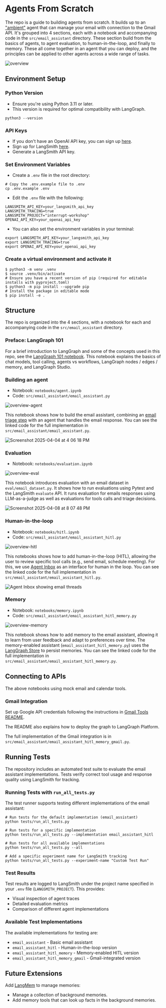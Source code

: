 # Agents From Scratch 

The repo is a guide to building agents from scratch. It builds up to an ["ambient"](https://blog.langchain.dev/introducing-ambient-agents/) agent that can manage your email with connection to the Gmail API. It's grouped into 4 sections, each with a notebook and accompanying code in the `src/email_assistant` directory. These section build from the basics of agents, to agent evaluation, to human-in-the-loop, and finally to memory. These all come together in an agent that you can deploy, and the principles can be applied to other agents across a wide range of tasks. 

![overview](notebooks/img/overview.png)

## Environment Setup 

### Python Version

* Ensure you're using Python 3.11 or later. 
* This version is required for optimal compatibility with LangGraph. 

```shell
python3 --version
```

### API Keys

* If you don't have an OpenAI API key, you can sign up [here](https://openai.com/index/openai-api/).
* Sign up for LangSmith [here](https://smith.langchain.com/).
* Generate a LangSmith API key.

### Set Environment Variables

* Create a `.env` file in the root directory:
```shell
# Copy the .env.example file to .env
cp .env.example .env
```

* Edit the `.env` file with the following:
```shell
LANGSMITH_API_KEY=your_langsmith_api_key
LANGSMITH_TRACING=true
LANGSMITH_PROJECT="interrupt-workshop"
OPENAI_API_KEY=your_openai_api_key
```

* You can also set the environment variables in your terminal:
```shell
export LANGSMITH_API_KEY=your_langsmith_api_key
export LANGSMITH_TRACING=true
export OPENAI_API_KEY=your_openai_api_key
```

### Create a virtual environment and activate it

```shell
$ python3 -m venv .venv
$ source .venv/bin/activate
# Ensure you have a recent version of pip (required for editable installs with pyproject.toml)
$ python3 -m pip install --upgrade pip
# Install the package in editable mode
$ pip install -e .
```

## Structure 

The repo is organized into the 4 sections, with a notebook for each and accompanying code in the `src/email_assistant` directory.

### Preface: LangGraph 101
For a brief introduction to LangGraph and some of the concepts used in this repo, see the [LangGraph 101 notebook](notebooks/langgraph_101.ipynb). This notebook explains the basics of chat models, tool calling, agents vs workflows, LangGraph nodes / edges / memory, and LangGraph Studio.

### Building an agent 
* Notebook: `notebooks/agent.ipynb`
* Code: `src/email_assistant/email_assistant.py`

![overview-agent](notebooks/img/overview_agent.png)

This notebook shows how to build the email assistant, combining an [email triage step](https://langchain-ai.github.io/langgraph/tutorials/workflows/) with an agent that handles the email response. You can see the linked code for the full implementation in `src/email_assistant/email_assistant.py`.

![Screenshot 2025-04-04 at 4 06 18 PM](notebooks/img/studio.png)

### Evaluation 
* Notebook: `notebooks/evaluation.ipynb`

![overview-eval](notebooks/img/overview_eval.png)

This notebook introduces evaluation with an email dataset in `eval/email_dataset.py`. It shows how to run evaluations using Pytest and the LangSmith `evaluate` API. It runs evaluation for emails responses using LLM-as-a-judge as well as evaluations for tools calls and triage decisions.

![Screenshot 2025-04-08 at 8 07 48 PM](notebooks/img/eval.png)

### Human-in-the-loop 
* Notebook: `notebooks/hitl.ipynb`
* Code: `src/email_assistant/email_assistant_hitl.py`

![overview-hitl](notebooks/img/overview_hitl.png)

This notebooks shows how to add human-in-the-loop (HITL), allowing the user to review specific tool calls (e.g., send email, schedule meeting). For this, we use [Agent Inbox](https://github.com/langchain-ai/agent-inbox) as an interface for human in the loop. You can see the linked code for the full implementation in `src/email_assistant/email_assistant_hitl.py`.

![Agent Inbox showing email threads](notebooks/img/agent-inbox.png)

### Memory  
* Notebook: `notebooks/memory.ipynb`
* Code: `src/email_assistant/email_assistant_hitl_memory.py`

![overview-memory](notebooks/img/overview_memory.png)  

This notebook shows how to add memory to the email assistant, allowing it to learn from user feedback and adapt to preferences over time. The memory-enabled assistant (`email_assistant_hitl_memory.py`) uses the [LangGraph Store](https://langchain-ai.github.io/langgraph/concepts/memory/#long-term-memory) to persist memories. You can see the linked code for the full implementation in `src/email_assistant/email_assistant_hitl_memory.py`.

## Connecting to APIs  

The above notebooks using mock email and calendar tools. 

### Gmail Integration 

Set up Google API credentials following the instructions in [Gmail Tools README](src/email_assistant/tools/gmail/README.md).

The README also explains how to deploy the graph to LangGraph Platform.

The full implementation of the Gmail integration is in `src/email_assistant/email_assistant_hitl_memory_gmail.py`.

## Running Tests

The repository includes an automated test suite to evaluate the email assistant implementations. Tests verify correct tool usage and response quality using LangSmith for tracking.

### Running Tests with `run_all_tests.py`

The test runner supports testing different implementations of the email assistant:

```shell
# Run tests for the default implementation (email_assistant)
python tests/run_all_tests.py

# Run tests for a specific implementation
python tests/run_all_tests.py --implementation email_assistant_hitl

# Run tests for all available implementations
python tests/run_all_tests.py --all

# Add a specific experiment name for LangSmith tracking
python tests/run_all_tests.py --experiment-name "Custom Test Run"
```

### Test Results

Test results are logged to LangSmith under the project name specified in your `.env` file (`LANGSMITH_PROJECT`). This provides:
- Visual inspection of agent traces
- Detailed evaluation metrics
- Comparison of different agent implementations

### Available Test Implementations

The available implementations for testing are:
- `email_assistant` - Basic email assistant
- `email_assistant_hitl` - Human-in-the-loop version
- `email_assistant_hitl_memory` - Memory-enabled HITL version
- `email_assistant_hitl_memory_gmail` - Gmail-integrated version

## Future Extensions

Add [LangMem](https://langchain-ai.github.io/langmem/) to manage memories:
* Manage a collection of background memories. 
* Add memory tools that can look up facts in the background memories. 



